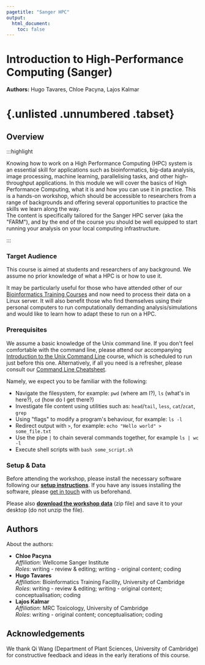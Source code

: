 ```yaml
---
pagetitle: "Sanger HPC"
output:
  html_document:
    toc: false
---
```


# Introduction to High-Performance Computing (Sanger)

**Authors:** Hugo Tavares, Chloe Pacyna, Lajos Kalmar

# {.unlisted .unnumbered .tabset}

## Overview

:::highlight

Knowing how to work on a High Performance Computing (HPC) system is an essential skill for applications such as bioinformatics, big-data analysis, image processing, machine learning, parallelising tasks, and other high-throughput applications. In this module we will cover the basics of High Performance Computing, what it is and how you can use it in practice. This is a hands-on workshop, which should be accessible to researchers from a range of backgrounds and offering several opportunities to practice the skills we learn along the way.  
The content is specifically tailored for the Sanger HPC server (aka the "FARM"), and by the end of the course you should be well equipped to start running your analysis on your local computing infrastructure.

:::


### Target Audience

This course is aimed at students and researchers of any background. We assume no prior knowledge of what a HPC is or how to use it.

It may be particularly useful for those who have attended other of our [Bioinformatics Training Courses](https://www.training.cam.ac.uk/bioinformatics/search) and now need to process their data on a Linux server. 
It will also benefit those who find themselves using their personal computers to run computationally demanding analysis/simulations and would like to learn how to adapt these to run on a HPC.


### Prerequisites

We assume a basic knowledge of the Unix command line. 
If you don't feel comfortable with the command line, please attend our accompanying [Introduction to the Unix Command Line](https://training.csx.cam.ac.uk/bioinformatics/course/bioinfo-unix2) course, which is scheduled to run just before this one.
Alternatively, if all you need is a refresher, please consult our [Command Line Cheatsheet](99-unix_cheatsheet.html). 

Namely, we expect you to be familiar with the following:

- Navigate the filesystem, for example: `pwd` (where am I?), `ls` (what's in here?), `cd` (how do I get there?)
- Investigate file content using utilities such as: `head`/`tail`, `less`, `cat`/`zcat`, `grep`
- Using "flags" to modify a program's behaviour, for example: `ls -l`
- Redirect output with `>`, for example: `echo "Hello world" > some_file.txt`
- Use the pipe `|` to chain several commands together, for example `ls | wc -l`
- Execute shell scripts with `bash some_script.sh`


### Setup & Data

Before attending the workshop, please install the necessary software following our **[setup instructions](99-setup.html)**.
If you have any issues installing the software, please [get in touch](mailto:bioinfo@hermes.cam.ac.uk) with us beforehand.

Please also **[download the workshop data](https://www.dropbox.com/sh/8ftw8biizk8sio1/AAB393Amhgn4-Kt2b8R1OszRa?dl=1)** (zip file) and save it to your desktop (do not unzip the file). 


## Authors

About the authors: 

- **Chloe Pacyna** 
  <a href="https://twitter.com/ChloePacyna" target="_blank"><i class="fa-brands fa-twitter" style="color:#4078c0"></i></a> 
  <a href="https://orcid.org/0000-0002-4404-8183" target="_blank"><i class="fa-brands fa-orcid" style="color:#a6ce39"></i></a> 
  <a href="https://github.com/cpacyna" target="_blank"><i class="fa-brands fa-github" style="color:#4078c0"></i></a>  
  _Affiliation_: Wellcome Sanger Institute  
  _Roles_: writing - review & editing; writing - original content; coding
- **Hugo Tavares** 
  <a href="https://orcid.org/0000-0001-9373-2726" target="_blank"><i class="fa-brands fa-orcid" style="color:#a6ce39"></i></a> 
  <a href="https://github.com/tavareshugo" target="_blank"><i class="fa-brands fa-github" style="color:#4078c0"></i></a>  
  _Affiliation_: Bioinformatics Training Facility, University of Cambridge  
  _Roles_: writing - review & editing; writing - original content; conceptualisation; coding
- **Lajos Kalmar**  
  _Affiliation_: MRC Toxicology, University of Cambridge  
  _Roles_: writing - original content; conceptualisation; coding


## Acknowledgements 

We thank Qi Wang (Department of Plant Sciences, University of Cambridge) for constructive feedback and ideas in the early iterations of this course. 
